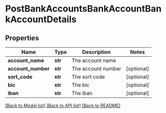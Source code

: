# PostBankAccountsBankAccountBankAccountDetails

## Properties
Name | Type | Description | Notes
------------ | ------------- | ------------- | -------------
**account_name** | **str** | The account name | 
**account_number** | **str** | The account number | [optional] 
**sort_code** | **str** | The sort code | [optional] 
**bic** | **str** | The bic | [optional] 
**iban** | **str** | The iban | [optional] 

[[Back to Model list]](../README.md#documentation-for-models) [[Back to API list]](../README.md#documentation-for-api-endpoints) [[Back to README]](../README.md)



